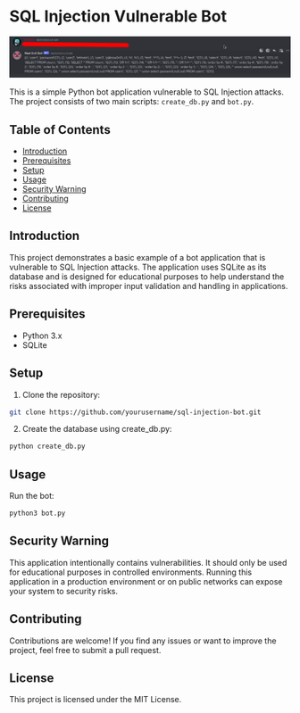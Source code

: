# SQL Injection Vulnerable Bot

<img src="sqli_bot.png">

This is a simple Python bot application vulnerable to SQL Injection attacks. The project consists of two main scripts: `create_db.py` and `bot.py`.

## Table of Contents

- [Introduction](#introduction)
- [Prerequisites](#prerequisites)
- [Setup](#setup)
- [Usage](#usage)
- [Security Warning](#security-warning)
- [Contributing](#contributing)
- [License](#license)

## Introduction

This project demonstrates a basic example of a bot application that is vulnerable to SQL Injection attacks. The application uses SQLite as its database and is designed for educational purposes to help understand the risks associated with improper input validation and handling in applications.

## Prerequisites

- Python 3.x
- SQLite

## Setup

1. Clone the repository:
```bash
git clone https://github.com/yourusername/sql-injection-bot.git
```

2. Create the database using create_db.py:
```bash
python create_db.py

```
## Usage
Run the bot:
```bash
python3 bot.py
```

## Security Warning
This application intentionally contains vulnerabilities. It should only be used for educational purposes in controlled environments. Running this application in a production environment or on public networks can expose your system to security risks.

## Contributing
Contributions are welcome! If you find any issues or want to improve the project, feel free to submit a pull request.

## License
This project is licensed under the MIT License.



